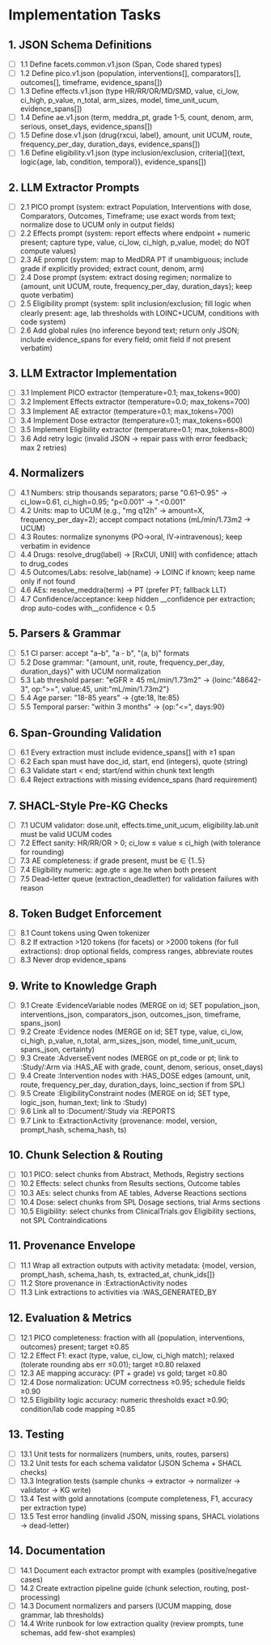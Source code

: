 # Implementation Tasks

## 1. JSON Schema Definitions

- [ ] 1.1 Define facets.common.v1.json (Span, Code shared types)
- [ ] 1.2 Define pico.v1.json (population, interventions[], comparators[], outcomes[], timeframe, evidence_spans[])
- [ ] 1.3 Define effects.v1.json (type HR/RR/OR/MD/SMD, value, ci_low, ci_high, p_value, n_total, arm_sizes, model, time_unit_ucum, evidence_spans[])
- [ ] 1.4 Define ae.v1.json (term, meddra_pt, grade 1-5, count, denom, arm, serious, onset_days, evidence_spans[])
- [ ] 1.5 Define dose.v1.json (drug{rxcui, label}, amount, unit UCUM, route, frequency_per_day, duration_days, evidence_spans[])
- [ ] 1.6 Define eligibility.v1.json (type inclusion/exclusion, criteria[]{text, logic{age, lab, condition, temporal}}, evidence_spans[])

## 2. LLM Extractor Prompts

- [ ] 2.1 PICO prompt (system: extract Population, Interventions with dose, Comparators, Outcomes, Timeframe; use exact words from text; normalize dose to UCUM only in output fields)
- [ ] 2.2 Effects prompt (system: report effects where endpoint + numeric present; capture type, value, ci_low, ci_high, p_value, model; do NOT compute values)
- [ ] 2.3 AE prompt (system: map to MedDRA PT if unambiguous; include grade if explicitly provided; extract count, denom, arm)
- [ ] 2.4 Dose prompt (system: extract dosing regimen; normalize to {amount, unit UCUM, route, frequency_per_day, duration_days}; keep quote verbatim)
- [ ] 2.5 Eligibility prompt (system: split inclusion/exclusion; fill logic when clearly present: age, lab thresholds with LOINC+UCUM, conditions with code system)
- [ ] 2.6 Add global rules (no inference beyond text; return only JSON; include evidence_spans for every field; omit field if not present verbatim)

## 3. LLM Extractor Implementation

- [ ] 3.1 Implement PICO extractor (temperature=0.1; max_tokens=900)
- [ ] 3.2 Implement Effects extractor (temperature=0.0; max_tokens=700)
- [ ] 3.3 Implement AE extractor (temperature=0.1; max_tokens=700)
- [ ] 3.4 Implement Dose extractor (temperature=0.1; max_tokens=600)
- [ ] 3.5 Implement Eligibility extractor (temperature=0.1; max_tokens=800)
- [ ] 3.6 Add retry logic (invalid JSON → repair pass with error feedback; max 2 retries)

## 4. Normalizers

- [ ] 4.1 Numbers: strip thousands separators; parse "0.61–0.95" → ci_low=0.61, ci_high=0.95; "p<0.001" → ".<0.001"
- [ ] 4.2 Units: map to UCUM (e.g., "mg q12h" → amount=X, frequency_per_day=2); accept compact notations (mL/min/1.73m2 → UCUM)
- [ ] 4.3 Routes: normalize synonyms (PO→oral, IV→intravenous); keep verbatim in evidence
- [ ] 4.4 Drugs: resolve_drug(label) → [RxCUI, UNII] with confidence; attach to drug_codes
- [ ] 4.5 Outcomes/Labs: resolve_lab(name) → LOINC if known; keep name only if not found
- [ ] 4.6 AEs: resolve_meddra(term) → PT (prefer PT; fallback LLT)
- [ ] 4.7 Confidence/acceptance: keep hidden __confidence per extraction; drop auto-codes with__confidence < 0.5

## 5. Parsers & Grammar

- [ ] 5.1 CI parser: accept "a–b", "a - b", "(a, b)" formats
- [ ] 5.2 Dose grammar: "{amount, unit, route, frequency_per_day, duration_days}" with UCUM normalization
- [ ] 5.3 Lab threshold parser: "eGFR ≥ 45 mL/min/1.73m2" → {loinc:"48642-3", op:">=", value:45, unit:"mL/min/1.73m2"}
- [ ] 5.4 Age parser: "18-85 years" → {gte:18, lte:85}
- [ ] 5.5 Temporal parser: "within 3 months" → {op:"<=", days:90}

## 6. Span-Grounding Validation

- [ ] 6.1 Every extraction must include evidence_spans[] with ≥1 span
- [ ] 6.2 Each span must have doc_id, start, end (integers), quote (string)
- [ ] 6.3 Validate start < end; start/end within chunk text length
- [ ] 6.4 Reject extractions with missing evidence_spans (hard requirement)

## 7. SHACL-Style Pre-KG Checks

- [ ] 7.1 UCUM validator: dose.unit, effects.time_unit_ucum, eligibility.lab.unit must be valid UCUM codes
- [ ] 7.2 Effect sanity: HR/RR/OR > 0; ci_low ≤ value ≤ ci_high (with tolerance for rounding)
- [ ] 7.3 AE completeness: if grade present, must be ∈ {1..5}
- [ ] 7.4 Eligibility numeric: age.gte ≤ age.lte when both present
- [ ] 7.5 Dead-letter queue (extraction_deadletter) for validation failures with reason

## 8. Token Budget Enforcement

- [ ] 8.1 Count tokens using Qwen tokenizer
- [ ] 8.2 If extraction >120 tokens (for facets) or >2000 tokens (for full extractions): drop optional fields, compress ranges, abbreviate routes
- [ ] 8.3 Never drop evidence_spans

## 9. Write to Knowledge Graph

- [ ] 9.1 Create :EvidenceVariable nodes (MERGE on id; SET population_json, interventions_json, comparators_json, outcomes_json, timeframe, spans_json)
- [ ] 9.2 Create :Evidence nodes (MERGE on id; SET type, value, ci_low, ci_high, p_value, n_total, arm_sizes_json, model, time_unit_ucum, spans_json, certainty)
- [ ] 9.3 Create :AdverseEvent nodes (MERGE on pt_code or pt; link to :Study/:Arm via :HAS_AE with grade, count, denom, serious, onset_days)
- [ ] 9.4 Create :Intervention nodes with :HAS_DOSE edges (amount, unit, route, frequency_per_day, duration_days, loinc_section if from SPL)
- [ ] 9.5 Create :EligibilityConstraint nodes (MERGE on id; SET type, logic_json, human_text; link to :Study)
- [ ] 9.6 Link all to :Document/:Study via :REPORTS
- [ ] 9.7 Link to :ExtractionActivity (provenance: model, version, prompt_hash, schema_hash, ts)

## 10. Chunk Selection & Routing

- [ ] 10.1 PICO: select chunks from Abstract, Methods, Registry sections
- [ ] 10.2 Effects: select chunks from Results sections, Outcome tables
- [ ] 10.3 AEs: select chunks from AE tables, Adverse Reactions sections
- [ ] 10.4 Dose: select chunks from SPL Dosage sections, trial Arms sections
- [ ] 10.5 Eligibility: select chunks from ClinicalTrials.gov Eligibility sections, not SPL Contraindications

## 11. Provenance Envelope

- [ ] 11.1 Wrap all extraction outputs with activity metadata: {model, version, prompt_hash, schema_hash, ts, extracted_at, chunk_ids[]}
- [ ] 11.2 Store provenance in :ExtractionActivity nodes
- [ ] 11.3 Link extractions to activities via :WAS_GENERATED_BY

## 12. Evaluation & Metrics

- [ ] 12.1 PICO completeness: fraction with all {population, interventions, outcomes} present; target ≥0.85
- [ ] 12.2 Effect F1: exact (type, value, ci_low, ci_high match); relaxed (tolerate rounding abs err ≤0.01); target ≥0.80 relaxed
- [ ] 12.3 AE mapping accuracy: (PT + grade) vs gold; target ≥0.80
- [ ] 12.4 Dose normalization: UCUM correctness ≥0.95; schedule fields ≥0.90
- [ ] 12.5 Eligibility logic accuracy: numeric thresholds exact ≥0.90; condition/lab code mapping ≥0.85

## 13. Testing

- [ ] 13.1 Unit tests for normalizers (numbers, units, routes, parsers)
- [ ] 13.2 Unit tests for each schema validator (JSON Schema + SHACL checks)
- [ ] 13.3 Integration tests (sample chunks → extractor → normalizer → validator → KG write)
- [ ] 13.4 Test with gold annotations (compute completeness, F1, accuracy per extraction type)
- [ ] 13.5 Test error handling (invalid JSON, missing spans, SHACL violations → dead-letter)

## 14. Documentation

- [ ] 14.1 Document each extractor prompt with examples (positive/negative cases)
- [ ] 14.2 Create extraction pipeline guide (chunk selection, routing, post-processing)
- [ ] 14.3 Document normalizers and parsers (UCUM mapping, dose grammar, lab thresholds)
- [ ] 14.4 Write runbook for low extraction quality (review prompts, tune schemas, add few-shot examples)

